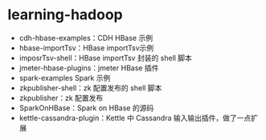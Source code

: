 learning-hadoop
===============

- cdh-hbase-examples：CDH HBase 示例
- hbase-importTsv：HBase importTsv示例
- imposrTsv-shell：HBase importTsv 封装的 shell 脚本
- jmeter-hbase-plugins：jmeter HBase 插件
- spark-examples  Spark 示例
- zkpublisher-shell：zk 配置发布的 shell 脚本
- zkpublisher：zk 配置发布
- SparkOnHBase：Spark on HBase 的源码
- kettle-cassandra-plugin：Kettle 中 Cassandra 输入输出插件，做了一点扩展

